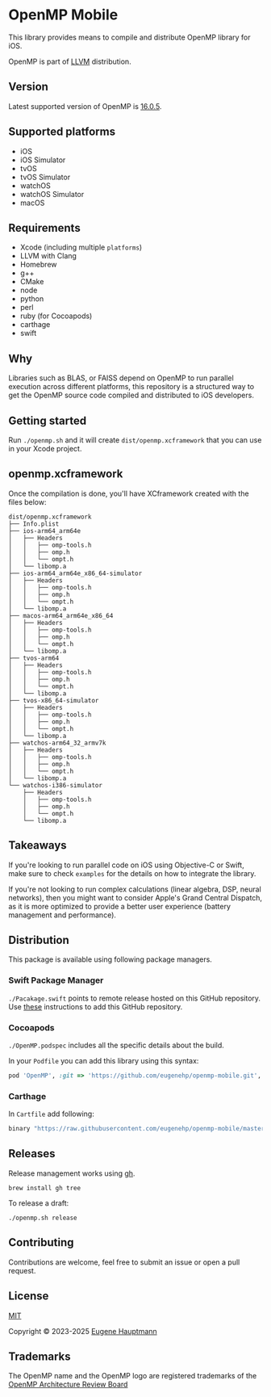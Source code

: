 # OpenMP Mobile

This library provides means to compile and distribute OpenMP library for iOS.

OpenMP is part of [LLVM](https://github.com/llvm/llvm-project) distribution.

## Version

Latest supported version of OpenMP is [16.0.5](https://github.com/llvm/llvm-project/releases/download/llvmorg-16.0.5/openmp-16.0.5.src.tar.xz).

## Supported platforms

- iOS
- iOS Simulator
- tvOS
- tvOS Simulator
- watchOS
- watchOS Simulator
- macOS

## Requirements

- Xcode (including multiple `platforms`)
- LLVM with Clang
- Homebrew
- g++
- CMake
- node
- python
- perl
- ruby (for Cocoapods)
- carthage
- swift

## Why

Libraries such as BLAS, or FAISS depend on OpenMP to run parallel execution across different platforms, this repository is a structured way to get the OpenMP source code compiled and distributed to iOS developers.

## Getting started

Run `./openmp.sh` and it will create `dist/openmp.xcframework` that you can use in your Xcode project.

## openmp.xcframework

Once the compilation is done, you'll have XCframework created with the files below:

```shell
dist/openmp.xcframework
├── Info.plist
├── ios-arm64_arm64e
│   ├── Headers
│   │   ├── omp-tools.h
│   │   ├── omp.h
│   │   └── ompt.h
│   └── libomp.a
├── ios-arm64_arm64e_x86_64-simulator
│   ├── Headers
│   │   ├── omp-tools.h
│   │   ├── omp.h
│   │   └── ompt.h
│   └── libomp.a
├── macos-arm64_arm64e_x86_64
│   ├── Headers
│   │   ├── omp-tools.h
│   │   ├── omp.h
│   │   └── ompt.h
│   └── libomp.a
├── tvos-arm64
│   ├── Headers
│   │   ├── omp-tools.h
│   │   ├── omp.h
│   │   └── ompt.h
│   └── libomp.a
├── tvos-x86_64-simulator
│   ├── Headers
│   │   ├── omp-tools.h
│   │   ├── omp.h
│   │   └── ompt.h
│   └── libomp.a
├── watchos-arm64_32_armv7k
│   ├── Headers
│   │   ├── omp-tools.h
│   │   ├── omp.h
│   │   └── ompt.h
│   └── libomp.a
└── watchos-i386-simulator
    ├── Headers
    │   ├── omp-tools.h
    │   ├── omp.h
    │   └── ompt.h
    └── libomp.a
```

## Takeaways

If you're looking to run parallel code on iOS using Objective-C or Swift, make sure to check `examples` for the details on how to integrate the library.

If you're not looking to run complex calculations (linear algebra, DSP, neural networks), then you might want to consider Apple's Grand Central Dispatch, as it is more optimized to provide a better user experience (battery management and performance).

## Distribution

This package is available using following package managers.

### Swift Package Manager

`./Pacakage.swift` points to remote release hosted on this GitHub repository.
Use [these](https://developer.apple.com/documentation/xcode/adding-package-dependencies-to-your-app) instructions to add this GitHub repository.

### Cocoapods

`./OpenMP.podspec` includes all the specific details about the build.

In your `Podfile` you can add this library using this syntax:

```ruby
pod 'OpenMP', :git => 'https://github.com/eugenehp/openmp-mobile.git', :tag => 'v16.0.5'
```

### Carthage

In `Cartfile` add following:

```ruby
binary "https://raw.githubusercontent.com/eugenehp/openmp-mobile/master/carthage/openmp-static-xcframework.json" ~> 16.0.5
```

## Releases

Release management works using [gh](https://cli.github.com/manual/installation).

```shell
brew install gh tree
```

To release a draft:

```shell
./openmp.sh release
```

## Contributing

Contributions are welcome, feel free to submit an issue or open a pull request.

## License

[MIT](./LICENSE)

Copyright © 2023-2025 [Eugene Hauptmann](http://twitter.com/eugenehp)

## Trademarks

The OpenMP name and the OpenMP logo are registered trademarks of the [OpenMP Architecture Review Board](https://www.openmp.org/about/trademarks/)
